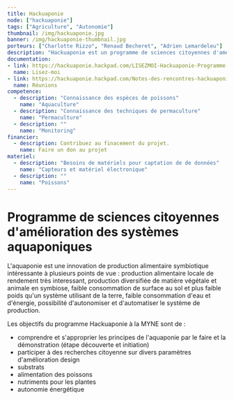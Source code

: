 ```yaml
---
title: Hackuaponie
node: ["hackuaponie"]
tags: ["Agriculture", "Autonomie"]
thumbnail: /img/hackuaponie.jpg
banner: /img/hackuaponie-thumbnail.jpg
porteurs: ["Charlotte Rizzo", "Renaud Becheret", "Adrien Lemardeleu"]
description: "Hackuaponie est un programme de sciences citoyennes d'amélioration des systèmes aquaponiques pour une production alimentaire symbiotique"
documentation:
- link: https://hackuaponie.hackpad.com/LISEZMOI-Hackuaponie-Programme-de-sciences-citoyennes-damlioration-des-systmes-aquaponiques-SUyOKhCeKIW
  name: Lisez-moi
- link: https://hackuaponie.hackpad.com/Notes-des-rencontres-hackuaponie-K0dkBqKCVNW
  name: Réunions
competence:
  - description: "Connaissance des espèces de poissons"
    name: "Aquaculture"
  - description: "Connaissance des techniques de permaculture"
    name: "Permaculture"
  - description: ""
    name: "Monitoring"
financier:
  - description: Contribuez au finacement du projet.
    name: Faire un don au projet
materiel:
  - description: "Besoins de matériels pour captation de de données"
    name: "Capteurs et matériel électronique"
  - description: ""
    name: "Poissons"
---
```


# Programme de sciences citoyennes d'amélioration des systèmes aquaponiques

L'aquaponie est une innovation de production alimentaire symbiotique intéressante à plusieurs points de vue :
production alimentaire locale de rendement très interessant,
production diversifiée de matière végétale et animale en symbiose,
faible consommation de surface au sol et plus faible poids qu'un système utilisant de la terre,
faible consommation d'eau et d'énergie,
possibilité d'autonomiser et d'automatiser le système de production.

Les objectifs du programme Hackuaponie à la MYNE sont de :

- comprendre et s'approprier les principes de l'aquaponie par le faire et la démonstration (étape découverte et initiation)
- participer à des recherches citoyenne sur divers paramètres d'amélioration
design
- substrats
- alimentation des poissons
- nutriments pour les plantes
- autonomie énergétique
